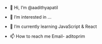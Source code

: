 - 👋 Hi, I’m @aadithyapatil
- 👀 I’m interested in ...
- 🌱 I’m currently learning JavaScript & React

- 📫 How to reach me Email- aditoprim

<!---
aadithyapatil/aadithyapatil is a ✨ special ✨ repository because its `README.md` (this file) appears on your GitHub profile.
You can click the Preview link to take a look at your changes.
--->
